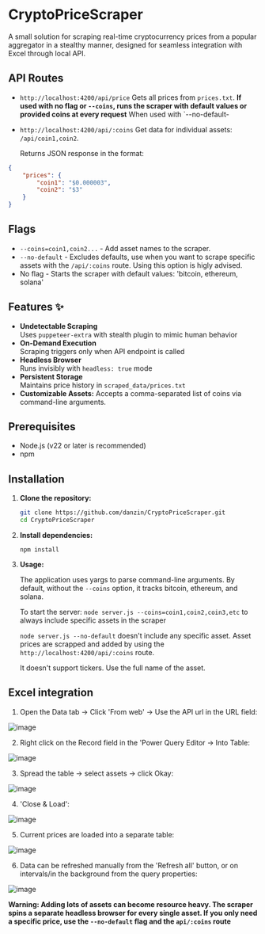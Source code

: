 # CryptoPriceScraper

A small solution for scraping real-time cryptocurrency prices from a popular aggregator in a stealthy manner, designed for seamless integration with Excel through local API.

## API Routes 

  - `http://localhost:4200/api/price`
     Gets all prices from `prices.txt`. **If used with no flag or `--coins`, runs the scraper with default values or provided coins at every request**
    When used with `--no-default- 
 
   - `http://localhost:4200/api/:coins`
     Get data for individual assets: `/api/coin1,coin2`.

     Returns JSON response in the format: 
```json
{
    "prices": {
        "coin1": "$0.000003",
        "coin2": "$3"
    }
}
```
## Flags 
 - `--coins=coin1,coin2...` - Add asset names to the scraper.
 - `--no-default` - Excludes defaults, use when you want to scrape specific assets with the `/api/:coins` route. Using this option is higly advised. 
 - No flag - Starts the scraper with default values: 'bitcoin, ethereum, solana'

   
## Features ✨
- **Undetectable Scraping**  
  Uses `puppeteer-extra` with stealth plugin to mimic human behavior
- **On-Demand Execution**  
  Scraping triggers only when API endpoint is called
- **Headless Browser**  
  Runs invisibly with `headless: true` mode
- **Persistent Storage**  
  Maintains price history in `scraped_data/prices.txt`
-  **Customizable Assets:** Accepts a comma-separated list of coins via command-line arguments. 

## Prerequisites

- Node.js (v22 or later is recommended)
- npm

## Installation

1. **Clone the repository:**

   ```bash
   git clone https://github.com/danzin/CryptoPriceScraper.git
   cd CryptoPriceScraper
   ```
2. **Install dependencies:**
   
   `npm install`
4. **Usage:**
   
   The application uses yargs to parse command-line arguments. By default, without the `--coins` option, it tracks bitcoin, ethereum, and solana.
   
   To start the server:
   `node server.js --coins=coin1,coin2,coin3,etc` to always include specific assets in the scraper

   `node server.js --no-default` doesn't include any specific asset. Asset prices are scrapped and added by using the `http://localhost:4200/api/:coins` route. 
   
   It doesn't support tickers. Use the full name of the asset.

## Excel integration 

 1. Open the Data tab -> Click 'From web' -> Use the API url in the URL field: 

![image](https://github.com/user-attachments/assets/f76c2762-a809-4113-b7eb-cde705a93ad1)

2. Right click on the Record field in the 'Power Query Editor -> Into Table:

![image](https://github.com/user-attachments/assets/d04e1a0a-24ff-4d17-a9b1-f28a65c73a67)

3. Spread the table -> select assets -> click Okay:

![image](https://github.com/user-attachments/assets/ac0291df-6cf9-44c8-87af-4650de31251e)

4. 'Close & Load': 

![image](https://github.com/user-attachments/assets/7595bb10-438c-45fd-a996-c9a79a93ff1e)

5. Current prices are loaded into a separate table:

![image](https://github.com/user-attachments/assets/bc14928f-bcc4-429f-b6a8-da97e1844e05)

6. Data can be refreshed manually from the 'Refresh all' button, or on intervals/in the background from the query properties:

![image](https://github.com/user-attachments/assets/aaf04903-24af-44a5-9f44-36dd2210118e)



**Warning: Adding lots of assets can become resource heavy. The scraper spins a separate headless browser for every single asset. If you only need a specific price, use the `--no-default` flag and the `api/:coins` route**
